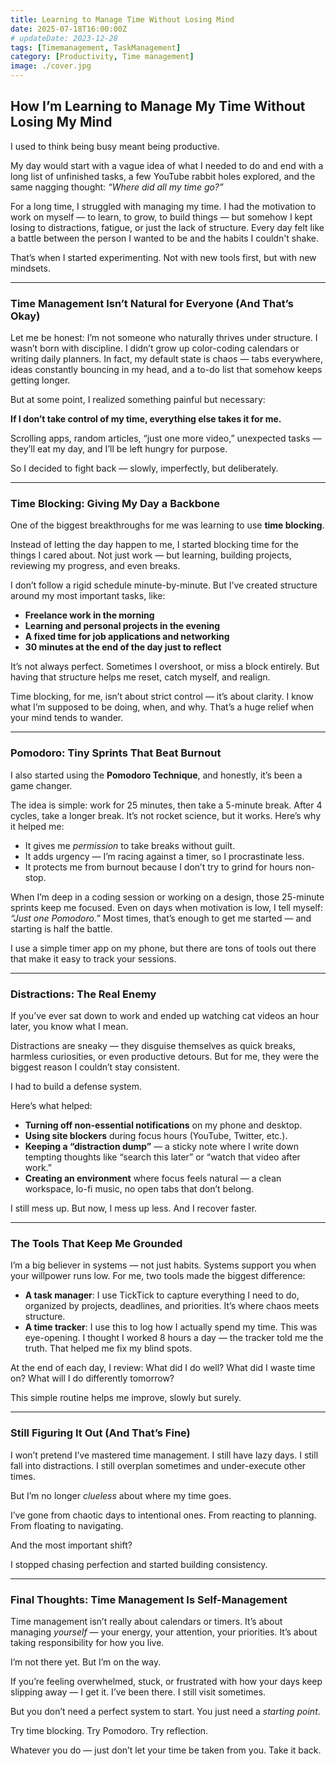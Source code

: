 ```yaml
---
title: Learning to Manage Time Without Losing Mind
date: 2025-07-18T16:00:00Z
# updateDate: 2023-12-28
tags: [Timemanagement, TaskManagement]
category: [Productivity, Time management]
image: ./cover.jpg
---
```




## **How I’m Learning to Manage My Time Without Losing My Mind**

I used to think being busy meant being productive.

My day would start with a vague idea of what I needed to do and end with a long list of unfinished tasks, a few YouTube rabbit holes explored, and the same nagging thought: *“Where did all my time go?”*

For a long time, I struggled with managing my time. I had the motivation to work on myself — to learn, to grow, to build things — but somehow I kept losing to distractions, fatigue, or just the lack of structure. Every day felt like a battle between the person I wanted to be and the habits I couldn't shake.

That’s when I started experimenting. Not with new tools first, but with new mindsets.

---

### **Time Management Isn’t Natural for Everyone (And That’s Okay)**

Let me be honest: I’m not someone who naturally thrives under structure. I wasn’t born with discipline. I didn’t grow up color-coding calendars or writing daily planners. In fact, my default state is chaos — tabs everywhere, ideas constantly bouncing in my head, and a to-do list that somehow keeps getting longer.

But at some point, I realized something painful but necessary:

**If I don’t take control of my time, everything else takes it for me.**

Scrolling apps, random articles, “just one more video,” unexpected tasks — they’ll eat my day, and I’ll be left hungry for purpose.

So I decided to fight back — slowly, imperfectly, but deliberately.

---

### **Time Blocking: Giving My Day a Backbone**

One of the biggest breakthroughs for me was learning to use **time blocking**.

Instead of letting the day happen to me, I started blocking time for the things I cared about. Not just work — but learning, building projects, reviewing my progress, and even breaks.

I don’t follow a rigid schedule minute-by-minute. But I’ve created structure around my most important tasks, like:

- **Freelance work in the morning**
- **Learning and personal projects in the evening**
- **A fixed time for job applications and networking**
- **30 minutes at the end of the day just to reflect**

It’s not always perfect. Sometimes I overshoot, or miss a block entirely. But having that structure helps me reset, catch myself, and realign.

Time blocking, for me, isn’t about strict control — it’s about clarity. I know what I’m supposed to be doing, when, and why. That’s a huge relief when your mind tends to wander.

---

### **Pomodoro: Tiny Sprints That Beat Burnout**

I also started using the **Pomodoro Technique**, and honestly, it’s been a game changer.

The idea is simple: work for 25 minutes, then take a 5-minute break. After 4 cycles, take a longer break. It’s not rocket science, but it works. Here’s why it helped me:

- It gives me *permission* to take breaks without guilt.
- It adds urgency — I’m racing against a timer, so I procrastinate less.
- It protects me from burnout because I don’t try to grind for hours non-stop.

When I’m deep in a coding session or working on a design, those 25-minute sprints keep me focused. Even on days when motivation is low, I tell myself: *“Just one Pomodoro.”* Most times, that’s enough to get me started — and starting is half the battle.

I use a simple timer app on my phone, but there are tons of tools out there that make it easy to track your sessions.

---

### **Distractions: The Real Enemy**

If you’ve ever sat down to work and ended up watching cat videos an hour later, you know what I mean.

Distractions are sneaky — they disguise themselves as quick breaks, harmless curiosities, or even productive detours. But for me, they were the biggest reason I couldn’t stay consistent.

I had to build a defense system.

Here’s what helped:

- **Turning off non-essential notifications** on my phone and desktop.
- **Using site blockers** during focus hours (YouTube, Twitter, etc.).
- **Keeping a “distraction dump”** — a sticky note where I write down tempting thoughts like “search this later” or “watch that video after work.”
- **Creating an environment** where focus feels natural — a clean workspace, lo-fi music, no open tabs that don’t belong.

I still mess up. But now, I mess up less. And I recover faster.

---

### **The Tools That Keep Me Grounded**

I’m a big believer in systems — not just habits. Systems support you when your willpower runs low. For me, two tools made the biggest difference:

- **A task manager**: I use TickTick to capture everything I need to do, organized by projects, deadlines, and priorities. It’s where chaos meets structure.
- **A time tracker**: I use this to log how I actually spend my time. This was eye-opening. I thought I worked 8 hours a day — the tracker told me the truth. That helped me fix my blind spots.

At the end of each day, I review: What did I do well? What did I waste time on? What will I do differently tomorrow?

This simple routine helps me improve, slowly but surely.

---

### **Still Figuring It Out (And That’s Fine)**

I won’t pretend I’ve mastered time management. I still have lazy days. I still fall into distractions. I still overplan sometimes and under-execute other times.

But I’m no longer *clueless* about where my time goes.

I’ve gone from chaotic days to intentional ones. From reacting to planning. From floating to navigating.

And the most important shift?

I stopped chasing perfection and started building consistency.

---

### **Final Thoughts: Time Management Is Self-Management**

Time management isn’t really about calendars or timers. It’s about managing *yourself* — your energy, your attention, your priorities. It’s about taking responsibility for how you live.

I’m not there yet. But I’m on the way.

If you’re feeling overwhelmed, stuck, or frustrated with how your days keep slipping away — I get it. I’ve been there. I still visit sometimes.

But you don’t need a perfect system to start. You just need a *starting point*.

Try time blocking. Try Pomodoro. Try reflection.

Whatever you do — just don’t let your time be taken from you.
Take it back.